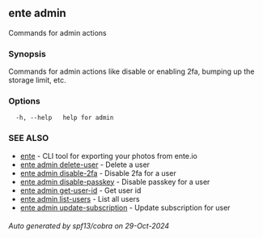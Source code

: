 ## ente admin

Commands for admin actions

### Synopsis

Commands for admin actions like disable or enabling 2fa, bumping up the storage limit, etc.

### Options

```
  -h, --help   help for admin
```

### SEE ALSO

* [ente](ente.md)	 - CLI tool for exporting your photos from ente.io
* [ente admin delete-user](ente_admin_delete-user.md)	 - Delete  a user
* [ente admin disable-2fa](ente_admin_disable-2fa.md)	 - Disable 2fa for a user
* [ente admin disable-passkey](ente_admin_disable-passkey.md)	 - Disable passkey for a user
* [ente admin get-user-id](ente_admin_get-user-id.md)	 - Get user id
* [ente admin list-users](ente_admin_list-users.md)	 - List all users
* [ente admin update-subscription](ente_admin_update-subscription.md)	 - Update subscription for user

###### Auto generated by spf13/cobra on 29-Oct-2024
